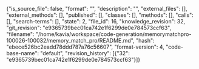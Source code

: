 {"is_source_file": false, "format": "", "description": "", "external_files": [], "external_methods": [], "published": [], "classes": [], "methods": [], "calls": [], "search-terms": [], "state": 2, "file_id": 16, "knowledge_revision": 32, "git_revision": "e9365739bec01ca742e1f6299de0e784573ccf63", "filename": "/home/kavia/workspace/code-generation/memorymatchpro-100026-100032/memory_match_pro/README.md", "hash": "ebece526bc2eadd78ddd787a76c56607", "format-version": 4, "code-base-name": "default", "revision_history": [{"32": "e9365739bec01ca742e1f6299de0e784573ccf63"}]}